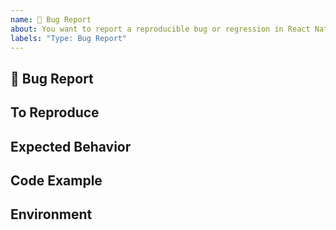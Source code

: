 ```yaml
---
name: 🐛 Bug Report
about: You want to report a reproducible bug or regression in React Native.
labels: "Type: Bug Report"
---
```


## 🐛 Bug Report
<!-- 
    A clear and concise description of what the bug is.
    Include screenshots if needed.
-->

## To Reproduce
<!-- 
    Steps to reproduce the behavior.
-->

## Expected Behavior
<!-- 
    A clear and concise description of what you expected to happen.
-->

## Code Example
<!-- 
    Please provide a Snack (https://snack.expo.io/), a link to a repository on GitHub, or
    provide a minimal code example that reproduces the problem.
    Here are some tips for providing a minimal example: https://stackoverflow.com/help/mcve.

    Issues without a reproduction link are likely to stall.
-->

## Environment
<!-- 
    Run `react-native info` in your terminal and copy the results here.
-->
